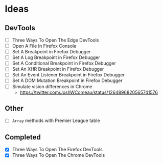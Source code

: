# Ideas

## DevTools

- [ ] Three Ways To Open The Edge DevTools
- [ ] Open A File In Firefox Console
- [ ] Set A Breakpoint in Firefox Debugger
- [ ] Set A Log Breakpoint in Firefox Debugger
- [ ] Set A Conditional Breakpoint in Firefox Debugger
- [ ] Set An XHR Breakpoint in Firefox Debugger
- [ ] Set An Event Listener Breakpoint in Firefox Debugger
- [ ] Set A DOM Mutation Breakpoint in Firefox Debugger
- [ ] Simulate vision differences in Chrome
  - https://twitter.com/JoshWComeau/status/1264896820565741576 

## Other

- [ ] `Array` methods with Premier League table

## Completed

- [x] Three Ways To Open The Firefox DevTools
- [x] Three Ways To Open The Chrome DevTools
